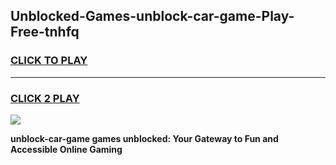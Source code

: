 
## Unblocked-Games-unblock-car-game-Play-Free-tnhfq
<h3>
<a href="https://premium76.site?title=unblock-car-game&ref=12A">CLICK TO PLAY</a></h3>
<hr>

<h3>
<a href="https://premium76.site?title=unblock-car-game&ref=12A">CLICK 2 PLAY</a>
  
</h3>

<a href="https://premium76.site?title=unblock-car-game&ref=12A"><img src="https://clearcache.store/games.png"></a>


**unblock-car-game games unblocked: Your Gateway to Fun and Accessible Online Gaming**
